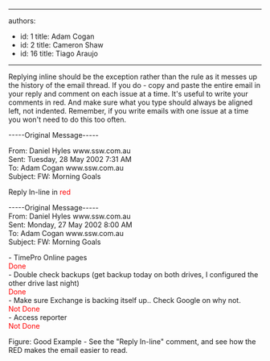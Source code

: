 

---
authors:
  - id: 1
    title: Adam Cogan
  - id: 2
    title: Cameron Shaw
  - id: 16
    title: Tiago Araujo
---




<span class='intro'> Replying inline should be the exception rather than the rule as it messes up the history of the email thread. If you do - copy and paste the entire email in your reply and comment on each issue at a time. It's useful to write your comments in red. And make sure what you type should always be aligned left, not indented. Remember, if you write emails with one issue at a time you won't need to do this too often.
 </span>


  <p>
<span class="ms-rteCustom-GreyBox">-----Original Message-----
<p>From&#58; Daniel Hyles www.ssw.com.au<br>
Sent&#58; Tuesday, 28 May 2002 7&#58;31 AM<br>
To&#58; Adam Cogan www.ssw.com.au<br>
Subject&#58; FW&#58; Morning Goals</p>
<p>Reply In-line in <span class="RedText"><font color="#ff0000">red</font></span></p>
<p>-----Original Message-----<br>
From&#58; Daniel Hyles www.ssw.com.au <br>
Sent&#58; Monday, 27 May 2002 8&#58;00 AM<br>
To&#58; Adam Cogan www.ssw.com.au<br>
Subject&#58; FW&#58; Morning Goals</p>
<p>- TimePro Online pages<br>
<font color="#ff0000"><span class="RedText">Done</span><br>
</font>- Double check backups (get backup today on both drives, I configured the other drive last night)<br>
<font color="#ff0000"><span class="RedText">Done</span><br>
</font>- Make sure Exchange is backing itself up.. Check Google on why not.<br>
<span class="RedText"><font color="#ff0000">Not Done</font></span><br>
- Access reporter<br>
<font color="#ff0000"><span class="RedText">Not Done</span> </font></p>
<p><span class="ms-rteCustom-FigureGood">Figure&#58;&#160;Good Example - See the &quot;Reply In-line&quot; comment, and see how the RED makes the email easier to read.</span></p>
</span>
</p>



